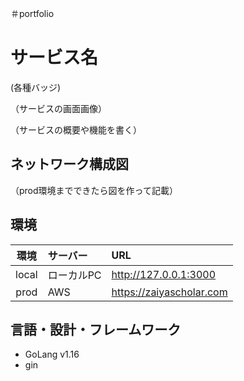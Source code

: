 ＃portfolio

# サービス名
(各種バッジ)

（サービスの画面画像）

（サービスの概要や機能を書く）

## ネットワーク構成図
（prod環境までできたら図を作って記載）

## 環境
|環境|サーバー|URL|
|:---:|:---|:---|
|local|ローカルPC|http://127.0.0.1:3000|
|prod|AWS|https://zaiyascholar.com|

## 言語・設計・フレームワーク
- GoLang v1.16
- gin

<!-- ## 開発環境構築手順
```
① portfolio配下で docker　compose up -d を実行。
②　　portfolio配下で docker　compose exec front sh を実行し、npm install　を実行。
③ portfolio配下で docker　compose exec go sh を実行し、go run main.go　を実行。
④ http://localhost:3000 にアクセス。

ログインする場合は、あらかじめ入力されているメールアドレスとパスワードをお使いください。
```

## テスト
go test ./...
 -->
